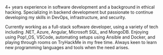 4+ years experience in software development and a background in ethical hacking. Specializing in backend development but passionate to continue developing my skills in DevOps, infrastructure, and security.

Currently working as a full-stack software developer, using a variety of tech including .NET, Azure, Angular, Microsoft SQL, and MongoDB. Enjoying using Pop!_OS, VSCode, automating setups using Ansible and Docker, and playing through rooms on TryHackMe in my free time. Always keen to learn new programming languages and tools when the need arises.